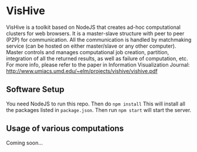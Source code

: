 # VisHive
VisHive is a toolkit based on NodeJS that creates ad-hoc computational clusters for web browsers. It is a master-slave structure with peer to peer (P2P) for communication. All the communication is handled by matchmaking service (can be hosted on either master/slave or any other computer). Master controls and manages computational job creation, partition, integration of all the returned results, as well as failure of computation, etc. For more info, please refer to the paper in Information Visualization Journal: http://www.umiacs.umd.edu/~elm/projects/vishive/vishive.pdf

## Software Setup
You need NodeJS to run this repo. Then do
`npm install`
This will install all the packages listed in `package.json`.
Then run
`npm start`
will start the server.

## Usage of various computations
Coming soon...

